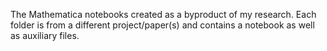 The Mathematica notebooks created as a byproduct of my research. Each folder is from a different project/paper(s) and contains a notebook as well as auxiliary files.
